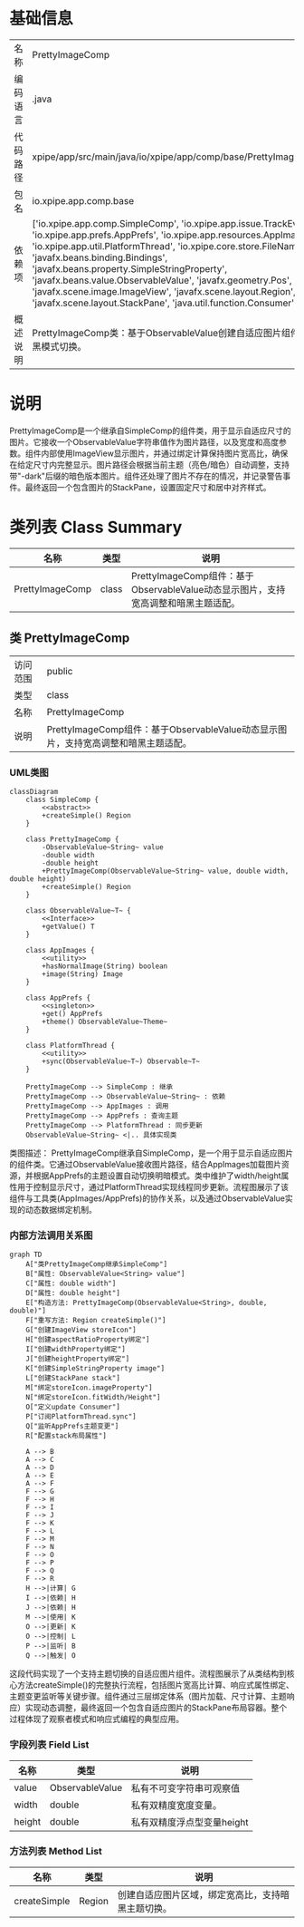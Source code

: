 # 基础信息

|      |      |
|------|------|
| 名称 | PrettyImageComp |
| 编码语言 | .java |
| 代码路径 | xpipe/app/src/main/java/io/xpipe/app/comp/base/PrettyImageComp.java |
| 包名 | io.xpipe.app.comp.base |
| 依赖项 | ['io.xpipe.app.comp.SimpleComp', 'io.xpipe.app.issue.TrackEvent', 'io.xpipe.app.prefs.AppPrefs', 'io.xpipe.app.resources.AppImages', 'io.xpipe.app.util.PlatformThread', 'io.xpipe.core.store.FileNames', 'javafx.beans.binding.Bindings', 'javafx.beans.property.SimpleStringProperty', 'javafx.beans.value.ObservableValue', 'javafx.geometry.Pos', 'javafx.scene.image.ImageView', 'javafx.scene.layout.Region', 'javafx.scene.layout.StackPane', 'java.util.function.Consumer'] |
| 概述说明 | PrettyImageComp类：基于ObservableValue创建自适应图片组件，支持暗黑模式切换。 |

# 说明

PrettyImageComp是一个继承自SimpleComp的组件类，用于显示自适应尺寸的图片。它接收一个ObservableValue字符串值作为图片路径，以及宽度和高度参数。组件内部使用ImageView显示图片，并通过绑定计算保持图片宽高比，确保在给定尺寸内完整显示。图片路径会根据当前主题（亮色/暗色）自动调整，支持带"-dark"后缀的暗色版本图片。组件还处理了图片不存在的情况，并记录警告事件。最终返回一个包含图片的StackPane，设置固定尺寸和居中对齐样式。

# 类列表 Class Summary

| 名称   | 类型  | 说明 |
|-------|------|-------------|
| PrettyImageComp | class | PrettyImageComp组件：基于ObservableValue动态显示图片，支持宽高调整和暗黑主题适配。 |



## 类 PrettyImageComp

|      |      |
|------|------|
| 访问范围 | public |
| 类型 | class |
| 名称 | PrettyImageComp |
| 说明 | PrettyImageComp组件：基于ObservableValue动态显示图片，支持宽高调整和暗黑主题适配。 |


### UML类图

```mermaid
classDiagram
    class SimpleComp {
        <<abstract>>
        +createSimple() Region
    }
    
    class PrettyImageComp {
        -ObservableValue~String~ value
        -double width
        -double height
        +PrettyImageComp(ObservableValue~String~ value, double width, double height)
        +createSimple() Region
    }
    
    class ObservableValue~T~ {
        <<Interface>>
        +getValue() T
    }
    
    class AppImages {
        <<utility>>
        +hasNormalImage(String) boolean
        +image(String) Image
    }
    
    class AppPrefs {
        <<singleton>>
        +get() AppPrefs
        +theme() ObservableValue~Theme~
    }
    
    class PlatformThread {
        <<utility>>
        +sync(ObservableValue~T~) Observable~T~
    }
    
    PrettyImageComp --> SimpleComp : 继承
    PrettyImageComp --> ObservableValue~String~ : 依赖
    PrettyImageComp --> AppImages : 调用
    PrettyImageComp --> AppPrefs : 查询主题
    PrettyImageComp --> PlatformThread : 同步更新
    ObservableValue~String~ <|.. 具体实现类
```

类图描述：
PrettyImageComp继承自SimpleComp，是一个用于显示自适应图片的组件类。它通过ObservableValue接收图片路径，结合AppImages加载图片资源，并根据AppPrefs的主题设置自动切换明暗模式。类中维护了width/height属性用于控制显示尺寸，通过PlatformThread实现线程同步更新。流程图展示了该组件与工具类(AppImages/AppPrefs)的协作关系，以及通过ObservableValue实现的动态数据绑定机制。


### 内部方法调用关系图

```mermaid
graph TD
    A["类PrettyImageComp继承SimpleComp"]
    B["属性: ObservableValue<String> value"]
    C["属性: double width"]
    D["属性: double height"]
    E["构造方法: PrettyImageComp(ObservableValue<String>, double, double)"]
    F["重写方法: Region createSimple()"]
    G["创建ImageView storeIcon"]
    H["创建aspectRatioProperty绑定"]
    I["创建widthProperty绑定"]
    J["创建heightProperty绑定"]
    K["创建SimpleStringProperty image"]
    L["创建StackPane stack"]
    M["绑定storeIcon.imageProperty"]
    N["绑定storeIcon.fitWidth/Height"]
    O["定义update Consumer"]
    P["订阅PlatformThread.sync"]
    Q["监听AppPrefs主题变更"]
    R["配置stack布局属性"]

    A --> B
    A --> C
    A --> D
    A --> E
    A --> F
    F --> G
    F --> H
    F --> I
    F --> J
    F --> K
    F --> L
    F --> M
    F --> N
    F --> O
    F --> P
    F --> Q
    F --> R
    H -->|计算| G
    I -->|依赖| H
    J -->|依赖| H
    M -->|使用| K
    O -->|更新| K
    O -->|控制| L
    P -->|监听| B
    Q -->|触发| O
```

这段代码实现了一个支持主题切换的自适应图片组件。流程图展示了从类结构到核心方法createSimple()的完整执行流程，包括图片宽高比计算、响应式属性绑定、主题变更监听等关键步骤。组件通过三层绑定体系（图片加载、尺寸计算、主题响应）实现动态调整，最终返回一个包含自适应图片的StackPane布局容器。整个过程体现了观察者模式和响应式编程的典型应用。

### 字段列表 Field List

| 名称  | 类型  | 说明 |
|-------|-------|------|
| value | ObservableValue<String> | 私有不可变字符串可观察值 |
| width | double | 私有双精度宽度变量。 |
| height | double | 私有双精度浮点型变量height |

### 方法列表 Method List

| 名称  | 类型  | 说明 |
|-------|-------|------|
| createSimple | Region | 创建自适应图片区域，绑定宽高比，支持暗黑主题切换。 |




